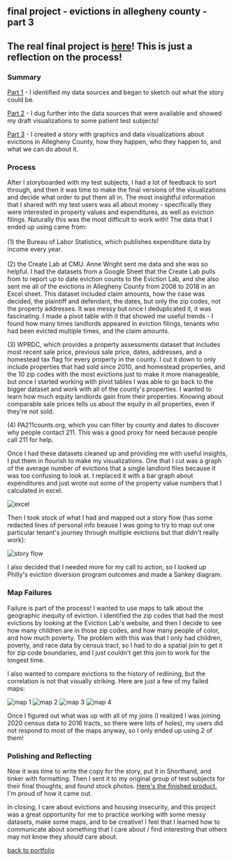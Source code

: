## final project - evictions in allegheny county - part 3

## The real final project is [here](https://carnegiemellon.shorthandstories.com/evictions-in-pittsburgh/index.html)! This is just a reflection on the process!

### Summary

[Part 1](https://julia-pascale.github.io/pascale-portfolio/finalproject_part1.html) - I identified my data sources and began to sketch out what the story could be. <br>  

[Part 2](https://julia-pascale.github.io/pascale-portfolio/finalproject_part2.html) - I dug further into the data sources that were available and showed my draft visualizations to some patient test subjects! <br>  

[Part 3](https://carnegiemellon.shorthandstories.com/evictions-in-pittsburgh/index.html) - I created a story with graphics and data visualizations about evictions in Allegheny County, how they happen, who they happen to, and what we can do about it.

### Process

After I storyboarded with my test subjects, I had a lot of feedback to sort through, and then it was time to make the final versions of the visualizations and decide what order to put them all in. The most insightful information that I shared with my test users was all about money - specifically they were interested in property values and expenditures, as well as eviction filings. Naturally this was the most difficult to work with! The data that I ended up using came from: <br>  
(1) the Bureau of Labor Statistics, which publishes expenditure data by income every year. <br>  
(2) the Create Lab at CMU. Anne Wright sent me data and she was so helpful. I had the datasets from a Google Sheet that the Create Lab pulls from to report up to date eviction counts to the Eviction Lab, and she also sent me all of the evictions in Allegheny County from 2008 to 2018 in an Excel sheet. This dataset included claim amounts, how the case was decided, the plaintiff and defendant, the dates, but only the zip codes, not the property addresses. It was messy but once I deduplicated it, it was fascinating. I made a pivot table with it that showed me useful trends - I found how many times landlords appeared in eviction filings, tenants who had been evicted multiple times, and the claim amounts. <br>

(3) WPRDC, which provides a property assessments dataset that includes most recent sale price, previous sale price, dates, addresses, and a homestead tax flag for every property in the county. I cut it down to only include properties that had sold since 2010, and homestead properties, and the 10 zip codes with the most evictions just to make it more manageable, but once I started working with pivot tables I was able to go back to the bigger dataset and work with all of the county's properties. I wanted to learn how much equity landlords gain from their properties. Knowing about comparable sale prices tells us about the equity in all properties, even if they're not sold. <br>

(4) PA211counts.org, which you can filter by county and dates to discover why people contact 211. This was a good proxy for need because people call 211 for help. <br> 

Once I had these datasets cleaned up and providing me with useful insights, I put them in flourish to make my visualizations. One that I cut was a graph of the average number of evictions that a single landlord files because it was too confusing to look at. I replaced it with a bar graph about expenditures and just wrote out some of the property value numbers that I calculated in excel. <br>

![excel](/homestead_props.jpg)

Then I took stock of what I had and mapped out a story flow (has some redacted lines of personal info beause I was going to try to map out one particular tenant's journey through multiple evictions but that didn't really work): <br> 

![story flow](/story_flow.jpg) <br>

I also decided that I needed more for my call to action, so I looked up Philly's eviction diversion program outcomes and made a Sankey diagram. 

### Map Failures
Failure is part of the process! I wanted to use maps to talk about the geographic inequity of eviction. I identified the zip codes that had the most evictions by looking at the Eviction Lab's website, and then I decide to see how many children are in those zip codes, and how many people of color, and how much poverty. The problem with this was that I only had children, poverty, and race data by census tract, so I had to do a spatial join to get it for zip code boundaries, and I just couldn't get this join to work for the longest time. <br>

I also wanted to compare evictions to the history of redlining, but the correlation is not that visually striking. Here are just a few of my failed maps: 

![map 1](/HOLC_map.jpg)
![map 2](/censustracts_withchildren.jpg)
![map 3](/censustracts_withpoverty.jpg)
![map 4](/distributionPOC.jpg)

Once I figured out what was up with all of my joins (I realized I was joining 2020 census data to 2016 tracts, so there were lots of holes), my users did not respond to most of the maps anyway, so I only ended up using 2 of them! <br> 

### Polishing and Reflecting
Now it was time to write the copy for the story, put it in Shorthand, and tinker with formatting. Then I sent it to my original group of test subjects for their final thoughts, and found stock photos. [Here's the finished product.](https://carnegiemellon.shorthandstories.com/evictions-in-pittsburgh/index.html) I'm proud of how it came out. <br>

In closing, I care about evictions and housing insecurity, and this project was a great opportunity for me to practice working with some messy datasets, make some maps, and to be creative! I feel that I learned how to communicate about something that I care about / find interesting that others may not know they *should* care about. 

[back to portfolio](https://julia-pascale.github.io/pascale-portfolio/)
